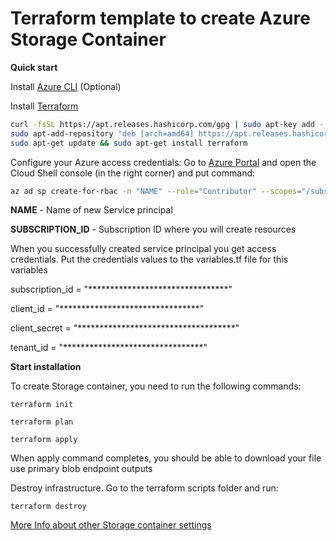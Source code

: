 # **Terraform template to create Azure Storage Container**

**Quick start**

Install [Azure CLI](https://docs.microsoft.com/en-us/cli/azure/install-azure-cli) (Optional)

Install [Terraform](https://www.terraform.io/downloads.html)

```bash
curl -fsSL https://apt.releases.hashicorp.com/gpg | sudo apt-key add -
sudo apt-add-repository "deb [arch=amd64] https://apt.releases.hashicorp.com $(lsb_release -cs) main"
sudo apt-get update && sudo apt-get install terraform
```

Configure your Azure access credentials:
Go to  [Azure Portal](https://portal.azure.com) and open the Cloud Shell console (in the right corner) and put command:
```bash
az ad sp create-for-rbac -n "NAME" --role="Contributor" --scopes="/subscriptions/SUBSCRIPTION_ID"
```
**NAME** - Name of new Service principal 

**SUBSCRIPTION_ID** - Subscription ID where you will create resources

When you successfully created service principal you get access credentials.
Put the credentials values to the variables.tf file for this variables 

subscription_id = "********************************"

client_id       = "********************************"

client_secret   = "************************************"

tenant_id       = "********************************"

**Start installation**

To create Storage container, you need to run the following commands:

`terraform init`

`terraform plan`

`terraform apply`

When apply command completes, you should be able to download your file use primary blob endpoint outputs

Destroy infrastructure. Go to the terraform scripts folder and run:

`terraform destroy`

[More Info about other Storage container settings](https://registry.terraform.io/providers/hashicorp/azurerm/latest/docs/resources/storage_container)